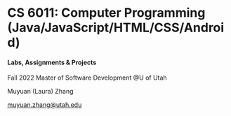 # CS 6011: Computer Programming (Java/JavaScript/HTML/CSS/Android)

#### Labs, Assignments & Projects

Fall 2022 Master of Software Development @U of Utah

Muyuan (Laura) Zhang

muyuan.zhang@utah.edu
